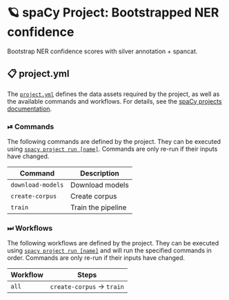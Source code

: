 <!-- SPACY PROJECT: AUTO-GENERATED DOCS START (do not remove) -->

# 🪐 spaCy Project: Bootstrapped NER confidence

Bootstrap NER confidence scores with silver annotation + spancat.

## 📋 project.yml

The [`project.yml`](project.yml) defines the data assets required by the
project, as well as the available commands and workflows. For details, see the
[spaCy projects documentation](https://spacy.io/usage/projects).

### ⏯ Commands

The following commands are defined by the project. They
can be executed using [`spacy project run [name]`](https://spacy.io/api/cli#project-run).
Commands are only re-run if their inputs have changed.

| Command | Description |
| --- | --- |
| `download-models` | Download models |
| `create-corpus` | Create corpus |
| `train` | Train the pipeline |

### ⏭ Workflows

The following workflows are defined by the project. They
can be executed using [`spacy project run [name]`](https://spacy.io/api/cli#project-run)
and will run the specified commands in order. Commands are only re-run if their
inputs have changed.

| Workflow | Steps |
| --- | --- |
| `all` | `create-corpus` &rarr; `train` |

<!-- SPACY PROJECT: AUTO-GENERATED DOCS END (do not remove) -->
